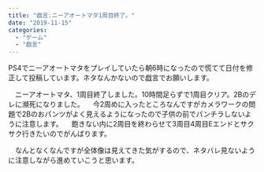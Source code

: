 ```yaml
---
title: "戯言:ニーアオートマタ1周目終了。"
date: "2019-11-15"
categories: 
  - "ゲーム"
  - "戯言"
---
```


PS4でニーアオートマタをプレイしていたら朝6時になったので慌てて日付を修正して投稿しています。ネタなんかないので戯言でお願いします。

　ニーアオートマタ、1周目終了しました。10時間足らずで1周目クリア。2Bのデレに瀕死になりました。 　今2周めに入ったところなんですがカメラワークの問題で2Bのおパンツがよく見えるようになったので子供の前でパンチラしないように注意します。 　飽きない内に2周目を終わらせて3周目4周目Eエンドとサクサク行きたいのでがんばります。

　なんとなくなんですが全体像は見えてきた気がするので、ネタバレ見ないように注意しながら進めていこうと思います。
